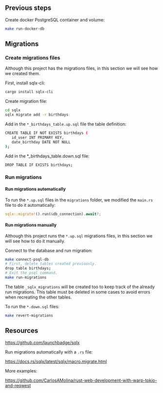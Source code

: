 ## Previous steps

Create docker PostgreSQL container and volume:

```bash
make run-docker-db
```

## Migrations

### Create migrations files

Although this project has the migrations files, in this section we will see how we created them.

First, install sqlx-cli:

```bash
cargo install sqlx-cli
```

Create migration file:

```bash
cd sqlx
sqlx migrate add -r birthdays
```

Add in the `*_birthdays_table.up.sql` file the table definition:

```bash
CREATE TABLE IF NOT EXISTS birthdays (
   id_user INT PRIMARY KEY,
   date_birthday DATE NOT NULL
);
```

Add in the *_birthdays_table.down.sql file:

```bash
DROP TABLE IF EXISTS birthdays;
```

### Run migrations

#### Run migrations automatically

To run the `*.up.sql` files in the `migrations` folder, we modified the `main.rs` file to do it automatically:

```rust
sqlx::migrate!().run(&db_connection).await?;
```

#### Run migrations manually

Although this project runs the `*.up.sql` migrations files, in this section we will see how to do it manually.

Connect to the database and run migration:

```bash
make connect-psql-db
# First, delete tables created previously.
drop table birthdays;
# Exit the psql command.
make run-migrations
```

The table `_sqlx_migrations` will be created too to keep track of the already run migrations. This table must be deleted in some cases to avoid errors when recreating the other tables.

To run the `*.down.sql` files:

```bash
make revert-migrations
```

## Resources

<https://github.com/launchbadge/sqlx>

Run migrations automatically with a `.rs` file:

<https://docs.rs/sqlx/latest/sqlx/macro.migrate.html>

More examples:

<https://github.com/CarlosAMolina/rust-web-development-with-warp-tokio-and-reqwest>

